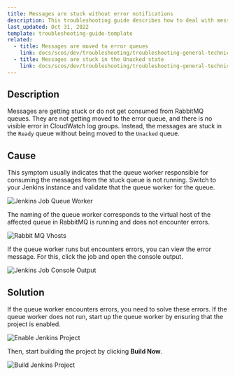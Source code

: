 ```yaml
---
title: Messages are stuck without error notifications
description: This troubleshooting guide describes how to deal with messages that get stuck in queues without visible error notifications
last_updated: Oct 31, 2022
template: troubleshooting-guide-template
related:
  - title: Messages are moved to error queues
    link: docs/scos/dev/troubleshooting/troubleshooting-general-technical-issues/troubleshooting-rabbitmq/messages-are-moved-to-error-queues.html
  - title: Messages are stuck in the Unacked state
    link: docs/scos/dev/troubleshooting/troubleshooting-general-technical-issues/troubleshooting-rabbitmq/messages-are-stuck-in-the-unacked-state.html
---
```


## Description

Messages are getting stuck or do not get consumed from RabbitMQ queues. They are not getting moved to the error queue, and there is no visible error in CloudWatch log groups. Instead, the messages are stuck in the `Ready` queue without being moved to the `Unacked` queue.

## Cause

This symptom usually indicates that the queue worker responsible for consuming the messages from the stuck queue is not running. Switch to your Jenkins instance and validate that the queue worker for the queue.

![Jenkins Job Queue Worker](https://spryker.s3.eu-central-1.amazonaws.com/docs/scos/dev/troubleshooting/troubleshooting-general-technical-issues/rabbit_mq_troublehsooting_find_queue_worker.png)

The naming of the queue worker corresponds to the virtual host of the affected queue in RabbitMQ is running and does not encounter errors.

![Rabbit MQ Vhosts](https://spryker.s3.eu-central-1.amazonaws.com/docs/scos/dev/troubleshooting/troubleshooting-general-technical-issues/rabbit_mq_troublehsooting_find_vhosts_name.png)

If the queue worker runs but encounters errors, you can view the error message. For this, click the job and open the console output.

![Jenkins Job Console Output](https://spryker.s3.eu-central-1.amazonaws.com/docs/scos/dev/troubleshooting/troubleshooting-general-technical-issues/rabbit_mq_troubleshooting_find_console_output.png)

## Solution

If the queue worker encounters errors, you need to solve these errors. If the queue worker does not run, start up the queue worker by ensuring that the project is enabled.

![Enable Jenkins Project](https://spryker.s3.eu-central-1.amazonaws.com/docs/scos/dev/troubleshooting/troubleshooting-general-technical-issues/rabbit_mq_troubleshooting_enable_project.png)

Then, start building the project by clicking **Build Now**.

![Build Jenkins Project](https://spryker.s3.eu-central-1.amazonaws.com/docs/scos/dev/troubleshooting/troubleshooting-general-technical-issues/rabbit_mq_troubleshooting_queue_worker_build_now.png)
